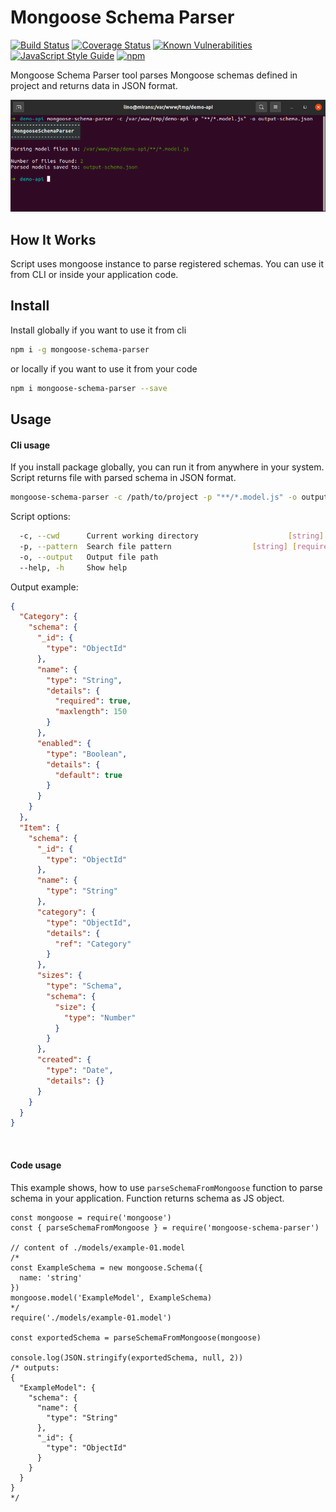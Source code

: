 # Mongoose Schema Parser

[![Build Status](https://travis-ci.org/medolino/mongoose-schema-parser.svg?branch=master)](https://travis-ci.org/medolino/mongoose-schema-parser)
[![Coverage Status](https://coveralls.io/repos/github/medolino/mongoose-schema-parser/badge.svg?branch=master)](https://coveralls.io/github/medolino/mongoose-schema-parser?branch=master)
[![Known Vulnerabilities](https://snyk.io/test/github/medolino/mongoose-schema-parser/badge.svg?targetFile=package.json)](https://snyk.io/test/github/medolino/mongoose-schema-parser?targetFile=package.json)
[![JavaScript Style Guide](https://img.shields.io/badge/code_style-standard-brightgreen.svg)](https://standardjs.com)
[![npm](https://img.shields.io/npm/v/mongoose-schema-parser.svg)](https://www.npmjs.com/package/mongoose-schema-parser)

Mongoose Schema Parser tool parses Mongoose schemas defined in project and returns data in JSON format.

<p align="center">
  <img src="https://raw.githubusercontent.com/medolino/mongoose-schema-parser/master/img/cli-example.png" alt="Cli usage example" width="721" height="auto" />
</p>

## How It Works

Script uses mongoose instance to parse registered schemas.
You can use it from CLI or inside your application code.

## Install

Install globally if you want to use it from cli

```bash
npm i -g mongoose-schema-parser
```

or locally if you want to use it from your code

```bash
npm i mongoose-schema-parser --save
```

## Usage

#### Cli usage

If you install package globally, you can run it from anywhere in your system.
Script returns file with parsed schema in JSON format.

```bash
mongoose-schema-parser -c /path/to/project -p "**/*.model.js" -o output-schema.json
```

Script options:

```bash
  -c, --cwd      Current working directory                    [string] [default: "/your/project/dir"]
  -p, --pattern  Search file pattern                  [string] [required] [default: "**/*.model.js"]
  -o, --output   Output file path                                                [string] [required]
  --help, -h     Show help                                                                 [boolean]
```

Output example:
```JSON
{
  "Category": {
    "schema": {
      "_id": {
        "type": "ObjectId"
      },
      "name": {
        "type": "String",
        "details": {
          "required": true,
          "maxlength": 150
        }
      },
      "enabled": {
        "type": "Boolean",
        "details": {
          "default": true
        }
      }
    }
  },
  "Item": {
    "schema": {
      "_id": {
        "type": "ObjectId"
      },
      "name": {
        "type": "String"
      },
      "category": {
        "type": "ObjectId",
        "details": {
          "ref": "Category"
        }
      },
      "sizes": {
        "type": "Schema",
        "schema": {
          "size": {
            "type": "Number"
          }
        }
      },
      "created": {
        "type": "Date",
        "details": {}
      }
    }
  }
}

```
<br>

#### Code usage

This example shows, how to use ```parseSchemaFromMongoose``` function to parse schema in your application. Function returns schema as JS object.

```JS
const mongoose = require('mongoose')
const { parseSchemaFromMongoose } = require('mongoose-schema-parser')

// content of ./models/example-01.model
/* 
const ExampleSchema = new mongoose.Schema({
  name: 'string'
})
mongoose.model('ExampleModel', ExampleSchema)
*/
require('./models/example-01.model')

const exportedSchema = parseSchemaFromMongoose(mongoose)

console.log(JSON.stringify(exportedSchema, null, 2))
/* outputs:
{
  "ExampleModel": {
    "schema": {
      "name": {
        "type": "String"
      },
      "_id": {
        "type": "ObjectId"
      }
    }
  }
}
*/
```
